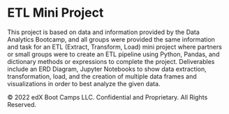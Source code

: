 # ETL Mini Project

This project is based on data and information provided by the Data Analytics Bootcamp, and all groups were provided the same information and task for an ETL (Extract, Transform, Load) mini project where partners or small groups were to create an ETL pipeline using Python, Pandas, and dictionary methods or expressions to complete the project. Deliverables include an ERD Diagram, Jupyter Notebooks to show data extraction, transformation, load, and the creation of multiple data frames and visualizations in order to best  analyze the given data.


© 2022 edX Boot Camps LLC. Confidential and Proprietary. All Rights Reserved.
